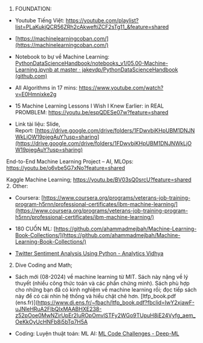 1. FOUNDATION: 
- Youtube Tiếng Việt: https://youtube.com/playlist?list=PLaKukjQCR56ZRh2cAkweftiZCF2sTg11_&feature=shared
- [https://machinelearningcoban.com/](https://machinelearningcoban.com/)
- Notebook to bự về Machine Learning: [PythonDataScienceHandbook/notebooks_v1/05.00-Machine-Learning.ipynb at master · jakevdp/PythonDataScienceHandbook (github.com)](https://github.com/jakevdp/PythonDataScienceHandbook/blob/master/notebooks_v1/05.00-Machine-Learning.ipynb)
- All Algorithms in 17 mins: https://www.youtube.com/watch?v=E0Hmnixke2g
- 15 Machine Learning Lessons I Wish I Knew Earlier: in REAL PROMBLEM: https://youtu.be/espQDESe07w?feature=shared

- Link tài liệu: Slide, Report: [https://drive.google.com/drive/folders/1FDwvbiKHpUBM1DNJNWkLjOW19pjegAuY?usp=sharing](https://drive.google.com/drive/folders/1FDwvbiKHpUBM1DNJNWkLjOW19pjegAuY?usp=sharing)

End-to-End Machine Learning Project – AI, MLOps: https://youtu.be/o6vbe5G7xNo?feature=shared

Kaggle Machine Learning; https://youtu.be/BV03sQ0srcU?feature=shared
2. Other: 
- Coursera: [https://www.coursera.org/programs/veterans-job-training-program-h5rnn/professional-certificates/ibm-machine-learning/](https://www.coursera.org/programs/veterans-job-training-program-h5rnn/professional-certificates/ibm-machine-learning/)
- 180 CUỐN ML: [https://github.com/ahammadmejbah/Machine-Learning-Book-Collections/](https://github.com/ahammadmejbah/Machine-Learning-Book-Collections/)


- [Twitter Sentiment Analysis Using Python - Analytics Vidhya](https://courses.analyticsvidhya.com/courses/twitter-sentiment-analysis)

2. Dive Coding and Math; 
- Sách mới (08-2024) về machine learning từ MIT. Sách này nặng về lý thuyết (nhiều công thức toán và các phần chứng minh). Sách phù hợp cho những bạn đã có kinh nghiệm về machine learning rồi; đọc tiếp sách này để có cái nhìn hệ thống và hiểu chặt chẽ hơn.
[ltfp_book.pdf (ens.fr)](https://www.di.ens.fr/~fbach/ltfp_book.pdf?fbclid=IwY2xjawF-uJNleHRuA2FlbQIxMAABHXE238-z52pOoe0MwNZirUpEr2IuROpOmvlSTFy2WGo9TUpuH8iE24Vyfg_aem_OeKkOyUcHNFb8i5bTq7H5A

- Coding: Luyện thuật toán: ML AI: [ML Code Challenges - Deep-ML](https://www.deep-ml.com/?page=3&difficulty=&category=&solved=)
